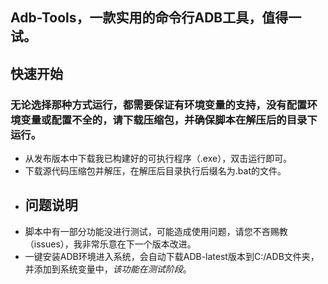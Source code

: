 Adb-Tools，一款实用的命令行ADB工具，值得一试。</p>
------------------------------
## 快速开始
### 无论选择那种方式运行，都需要保证有环境变量的支持，没有配置环境变量或配置不全的，请下载压缩包，并确保脚本在解压后的目录下运行。
- 从发布版本中下载我已构建好的可执行程序（.exe），双击运行即可。
- 下载源代码压缩包并解压，在解压后目录执行后缀名为.bat的文件。
- ## 问题说明
- 脚本中有一部分功能没进行测试，可能造成使用问题，请您不吝赐教（issues），我非常乐意在下一个版本改进。
- 一键安装ADB环境进入系统，会自动下载ADB-latest版本到C:/ADB文件夹，并添加到系统变量中，*该功能在测试阶段*。
